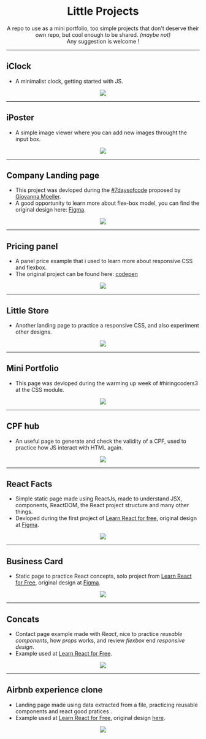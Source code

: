<div align="center">

# Little Projects
</div>

<p align="center">
    A repo to use as a mini portfolio, too simple projects that don't deserve their own repo, but cool enough to be shared. <i>(maybe not)</i>
    <br>
    Any suggestion is welcome !
</p>

---

## iClock
- A minimalist clock, getting started with JS.

<div align="center" width=100%>
    <img src="https://github.com/Iagorrr04/little-projects/blob/main/iClock/demo.png"/>
</div>

---

## iPoster
- A simple image viewer where you can add new images throught the input box.

<div align="center" width=100%>
    <img src="https://github.com/Iagorrr04/little-projects/blob/main/iPoster/demo_02.png"/>
</div>

---

## Company Landing page
- This project was devloped during the [#7daysofcode](https://7daysofcode.io/matricula/html-css) proposed by [Giovanna Moeller](https://github.com/giovannamoeller).
- A good opportunity to learn more about flex-box model, you can find the original design here: [Figma](https://www.figma.com/file/mm3MLozvUDGhDRTxSLlGL5/7daysOfCode-HTML-CSS?node-id=0%3A9878).

<div align="center" width=100%>
    <img src="https://github.com/Iagorrr04/little-projects/blob/main/7daysofcode/demo.png"/>
</div>

---

## Pricing panel
- A panel price example that i used to learn more about responsive CSS and flexbox.
- The original project can be found here: [codepen](https://codepen.io/travisw/pen/EvbKwd)

<div align="center" width="100%">
    <img src="https://github.com/Iagorrr04/little-projects/blob/main/pricingPanel/demo.png"/>
</div>

---

## Little Store
- Another landing page to practice a responsive CSS, and also experiment other designs.

<div align="center" width="100%">
    <img src="https://github.com/Iagorrr04/little-projects/blob/main/little-store/images/demo.png"/>
</div>

---

## Mini Portfolio
- This page was devloped during the warming up week of #hiringcoders3 at the CSS module.

<div align="center" width="100%">
    <img src="https://github.com/Iagorrr04/little-projects/blob/main/mini-portfolio/images/demo.png"/>
</div>

---

## CPF hub
- An useful page to generate and check the validity of a CPF, used to practice how JS interact with HTML again.

<div align="center" width="100%">
    <img src ="https://github.com/Iagorrr04/little-projects/blob/main/cpfHub/cpfHub_demo.png"/>
</div>

---

## React Facts
- Simple static page made using ReactJs, made to understand JSX, components, ReactDOM, the React project structure and many other things.
- Devloped during the first project of [Learn React for free](https://scrimba.com/learn/learnreact), original design at [Figma](https://www.figma.com/file/xA1rJVQOorqMW6xjGdBLcI/ReactFacts?node-id=0%3A1).

<div align="center" width="100%">
    <img src="https://github.com/Iagorrr04/little-projects/blob/main/react-facts/react-facts-demo.png"/>
</div>

---
## Business Card
- Static page to practice React concepts, solo project from [Learn React for Free](https://scrimba.com/learn/learnreact), original design at [Figma](https://www.figma.com/file/4ctPLUvIn5b5Ep6YPOZWWd/Digital-Business-Card?node-id=0%3A1).

<div align="center" width="100%">
    <img src="https://github.com/Iagorrr04/little-projects/blob/main/business-card/business-card-demo.png"/>
</div>

---
## Concats
- Contact page example made with *React*, nice to practice *reusable components*, how *props* works, and review *flexbox* end *responsive design*.
- Example used at [Learn React for Free](https://scrimba.com/learn/learnreact).

<div align="center" width="100%">
    <img src="https://github.com/Iagorrr04/little-projects/blob/main/concats/concats-demo.png"/>
</div>

---
## Airbnb experience clone
- Landing page made using data extracted from a file, practicing reusable components and react good pratices .
- Example used at [Learn React for Free](https://scrimba.com/learn/learnreact), original design [here](https://www.figma.com/file/US13z4EZthy5OTLMc7hcvj/Airbnb-Experiences-(Copy)?node-id=2%3A2).

<div align="center" width="100%">
    <img src="https://github.com/Iagorrr04/little-projects/blob/main/airbnb-experience/airbnb-demo.png"/>
</div>